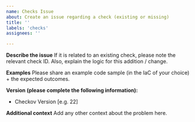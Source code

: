 ```yaml
---
name: Checks Issue
about: Create an issue regarding a check (existing or missing)
title: ''
labels: 'checks'
assignees: ''

---
```


**Describe the issue**
If it is related to an existing check, please note the relevant check ID.
Also, explain the logic for this addition / change.

**Examples**
Please share an example code sample (in the IaC of your choice) + the expected outcomes.

**Version (please complete the following information):**
 - Checkov Version [e.g. 22]

**Additional context**
Add any other context about the problem here.
